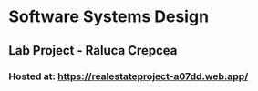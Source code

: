 # Software Systems Design
## Lab Project - Raluca Crepcea
### Hosted at: https://realestateproject-a07dd.web.app/